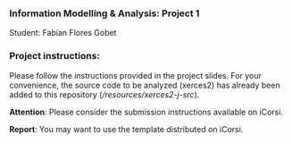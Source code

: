 ### Information Modelling & Analysis: Project 1

Student: Fabian Flores Gobet

### Project instructions:
Please follow the instructions provided in the project slides.
For your convenience, the source code to be analyzed (xerces2)
 has already been added to this repository (*/resources/xerces2-j-src*).

**Attention**: Please consider the submission instructions available on iCorsi.

**Report**: You may want to use the template distributed on iCorsi.
